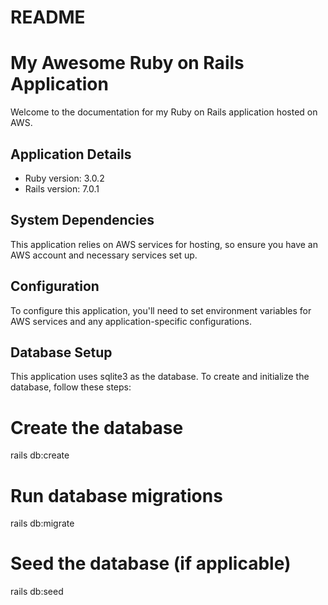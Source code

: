 # README
# My Awesome Ruby on Rails Application

Welcome to the documentation for my Ruby on Rails application hosted on AWS.

## Application Details

- Ruby version: 3.0.2
- Rails version: 7.0.1

## System Dependencies

This application relies on AWS services for hosting, so ensure you have an AWS account and necessary services set up.

## Configuration

To configure this application, you'll need to set environment variables for AWS services and any application-specific configurations.

## Database Setup

This application uses sqlite3 as the database. To create and initialize the database, follow these steps:


# Create the database
rails db:create

# Run database migrations
rails db:migrate

# Seed the database (if applicable)
rails db:seed
